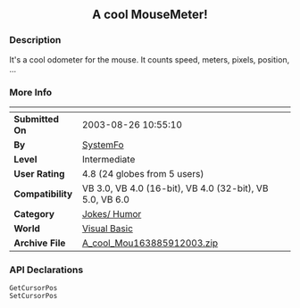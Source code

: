 ﻿<div align="center">

## A cool MouseMeter\!


</div>

### Description

It's a cool odometer for the mouse. It counts speed, meters, pixels, position, ...
 
### More Info
 


<span>             |<span>
---                |---
**Submitted On**   |2003-08-26 10:55:10
**By**             |[SystemFo](https://github.com/Planet-Source-Code/PSCIndex/blob/master/ByAuthor/systemfo.md)
**Level**          |Intermediate
**User Rating**    |4.8 (24 globes from 5 users)
**Compatibility**  |VB 3\.0, VB 4\.0 \(16\-bit\), VB 4\.0 \(32\-bit\), VB 5\.0, VB 6\.0
**Category**       |[Jokes/ Humor](https://github.com/Planet-Source-Code/PSCIndex/blob/master/ByCategory/jokes-humor__1-40.md)
**World**          |[Visual Basic](https://github.com/Planet-Source-Code/PSCIndex/blob/master/ByWorld/visual-basic.md)
**Archive File**   |[A\_cool\_Mou163885912003\.zip](https://github.com/Planet-Source-Code/systemfo-a-cool-mousemeter__1-48136/archive/master.zip)

### API Declarations

```
GetCursorPos
SetCursorPos
```






